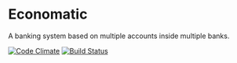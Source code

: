 # Economatic

A banking system based on multiple accounts inside multiple banks.

[![Code Climate](https://codeclimate.com/github/enspiral/economatic.png)](https://codeclimate.com/github/enspiral/economatic)
[![Build Status](https://travis-ci.org/enspiral/economatic.png)](https://travis-ci.org/enspiral/economatic)
